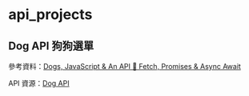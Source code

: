 # api_projects

## Dog API 狗狗選單

參考資料：[Dogs, JavaScript & An API 🐶 Fetch, Promises & Async Await](https://youtu.be/AVmGmLFcukM)

API 資源：[Dog API](https://dog.ceo/dog-api/)
